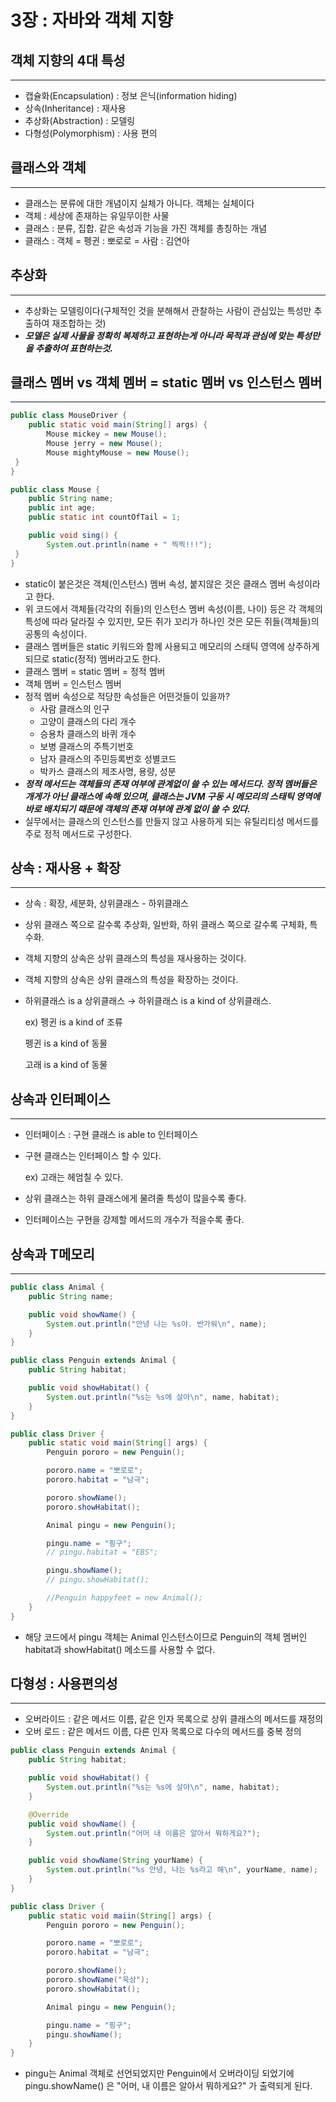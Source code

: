 # 3장 : 자바와 객체 지향

## 객체 지향의 4대 특성

---

- 캡슐화(Encapsulation) : 정보 은닉(information hiding)
- 상속(Inheritance) : 재사용
- 추상화(Abstraction) : 모델링
- 다형성(Polymorphism) : 사용 편의

## 클래스와 객체

---

- 클래스는 분류에 대한 개념이지 실체가 아니다. 객체는 실체이다
- 객체 : 세상에 존재하는 유일무이한 사물
- 클래스 : 분류, 집합. 같은 속성과 기능을 가진 객체를 총칭하는 개념
- 클래스 : 객체 = 펭귄 : 뽀로로 = 사람 : 김연아

## 추상화

---

- 추상화는 모델링이다(구체적인 것을 분해해서 관찰하는 사람이 관심있는 특성만 추출하여 재조합하는 것)
- ***모델은 실제 사물을 정확히 복제하고 표현하는게 아니라 목적과 관심에 맞는 특성만을 추출하여 표현하는것.***

## 클래스 멤버 vs 객체 멤버 = static 멤버 vs 인스턴스 멤버

---

```java
public class MouseDriver {
	public static void main(String[] args) {
		Mouse mickey = new Mouse();
		Mouse jerry = new Mouse();
		Mouse mightyMouse = new Mouse();
 }
}		
```

```java
public class Mouse {
	public String name;
	public int age;
	public static int countOfTail = 1;

	public void sing() {
		System.out.println(name + " 찍찍!!!");
 }
}
```

- static이 붙은것은 객체(인스턴스) 멤버 속성, 붙지않은 것은 클래스 멤버 속성이라고 한다.
- 위 코드에서 객체들(각각의 쥐들)의 인스턴스 멤버 속성(이름, 나이) 등은 각 객체의 특성에 따라 달라질 수 있지만, 모든 쥐가 꼬리가 하나인 것은 모든 쥐들(객체들)의 공통의 속성이다.
- 클래스 멤버들은 static 키워드와 함께 사용되고 메모리의 스태틱 영역에 상주하게 되므로 static(정적) 멤버라고도 한다.
- 클래스 멤버 = static 멤버 = 정적 멤버
- 객체 멤버 = 인스턴스 멤버
- 정적 멤버 속성으로 적당한 속성들은 어떤것들이 있을까?
    - 사람 클래스의 인구
    - 고양이 클래스의 다리 개수
    - 승용차 클래스의 바퀴 개수
    - 보병 클래스의 주특기번호
    - 남자 클래스의 주민등록번호 성별코드
    - 박카스 클래스의 제조사명, 용량, 성분
- ***정적 메서드는 객체들의 존재 여부에 관계없이 쓸 수 있는 메서드다. 정적 멤버들은 개게가 아닌 클래스에 속해 있으며, 클래스는 JVM 구동 시 메모리의 스태틱 영역에 바로 배치되기 때문에 객체의 존재 여부에 관계 없이 쓸 수 있다.***
- 실무에서는 클래스의 인스턴스를 만들지 않고 사용하게 되는 유틸리티성 메서드를 주로 정적 메서드로 구성한다.

## 상속 : 재사용 + 확장

---

- 상속 : 확장, 세분화, 상위클래스 - 하위클래스
- 상위 클래스 쪽으로 갈수록 추상화, 일반화, 하위 클래스 쪽으로 갈수록 구체화, 특수화.
- 객체 지향의 상속은 상위 클래스의 특성을 재사용하는 것이다.
- 객체 지향의 상속은 상위 클래스의 특성을 확장하는 것이다.
- 하위클래스 is a 상위클래스 → 하위클래스 is a kind of 상위클래스.

    ex) 펭귄 is a kind of 조류

     펭귄 is a kind of 동물

     고래 is a kind of 동물

## 상속과 인터페이스

---

- 인터페이스 : 구현 클래스 is able to 인터페이스
- 구현 클래스는 인터페이스 할 수 있다.

    ex) 고래는 헤엄칠 수 있다.

- 상위 클래스는 하위 클래스에게 물려줄 특성이 많을수록 좋다.
- 인터페이스는 구현을 강제할 메서드의 개수가 적을수록 좋다.

## 상속과 T메모리

---

```java
public class Animal {
	public String name;

	public void showName() {
		System.out.println("안녕 나는 %s야. 반가워\n", name);
	}
}
```

```java
public class Penguin extends Animal {
	public String habitat;

	public void showHabitat() {
		System.out.println("%s는 %s에 살아\n", name, habitat);
	}
}
```

```java
public class Driver {
	public static void main(String[] args) {
		Penguin pororo = new Penguin();

		pororo.name = "뽀로로";
		pororo.habitat = "남극";

		pororo.showName();
		pororo.showHabitat();

		Animal pingu = new Penguin();

		pingu.name = "핑구";
		// pingu.habitat = "EBS";

		pingu.showName();
		// pingu.showHabitat();

		//Penguin happyfeet = new Animal();
	}
}
```

- 해당 코드에서 pingu 객체는 Animal 인스턴스이므로 Penguin의 객체 멤버인 habitat과 showHabitat() 메소드를 사용할 수 없다.

## 다형성 : 사용편의성

---

- 오버라이드 : 같은 메서드 이름, 같은 인자 목록으로 상위 클래스의 메서드를 재정의
- 오버 로드 : 같은 메서드 이름, 다른 인자 목록으로 다수의 메서드를 중복 정의

```java
public class Penguin extends Animal {
	public String habitat;

	public void showHabitat() {
		System.out.println("%s는 %s에 살아\n", name, habitat);
	}

	@Override
	public void showName() {
		System.out.println("어머 내 이름은 알아서 뭐하게요?");
	}

	public void showName(String yourName) {
		System.out.println("%s 안녕, 나는 %s라고 해\n", yourName, name);
	}
}
```

```java
public class Driver {
	public static void maiin(String[] args) {
		Penguin pororo = new Penguin();

		pororo.name = "뽀로로";
		pororo.habitat = "남극";

		pororo.showName();
		pororo.showName("욱상");
		pororo.showHabitat();

		Animal pingu = new Penguin();

		pingu.name = "핑구";
		pingu.showName();
	}
}
```

- pingu는 Animal 객체로 선언되었지만 Penguin에서 오버라이딩 되었기에 pingu.showName() 은 "어머, 내 이름은 알아서 뭐하게요?" 가 출력되게 된다.
